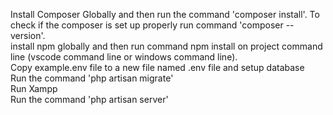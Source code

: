 Install Composer Globally and then run the command 'composer install'. To check if the composer is set up properly run command 'composer --version'.  <br>
install npm globally and then run command npm install on project command line (vscode command line or windows command line). <br>
Copy example.env file to a new file named .env file and setup database <br>
Run the command 'php artisan migrate' <br>
Run Xampp  <br>
Run the command 'php artisan server' <br>
